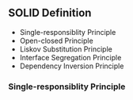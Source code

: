 ## SOLID Definition

- Single-responsiblity Principle
- Open-closed Principle
- Liskov Substitution Principle
- Interface Segregation Principle
- Dependency Inversion Principle


### Single-responsiblity Principle

